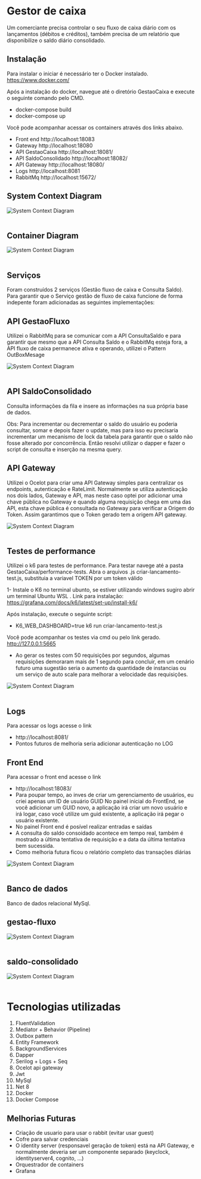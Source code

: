# Gestor de caixa
Um comerciante precisa controlar o seu fluxo de caixa diário com os
lançamentos (débitos e créditos), também precisa de um relatório que
disponibilize o saldo diário consolidado.

## Instalação

Para instalar o iniciar é necessário ter o Docker instalado.
https://www.docker.com/

Após a instalação do docker, navegue até o diretório GestaoCaixa e execute o seguinte comando pelo CMD.
* docker-compose build
* docker-compose up

Você pode acompanhar acessar os containers através dos links abaixo.

* Front end http://localhost:18083
* Gateway http://localhost:18080
* API GestaoCaixa http://localhost:18081/
* API SaldoConsolidado http://localhost:18082/
* API Gateway http://localhost:18080/
* Logs http://localhost:8081
* RabbitMq http://localhost:15672/


##  System Context Diagram
![System Context Diagram](assets/diagrama1.png) <br><br>

## Container Diagram
![System Context Diagram](assets/diagrama2.png) <br><br>

## Serviços
Foram construídos 2 serviços (Gestão fluxo de caixa e Consulta Saldo).
Para garantir que o Serviço gestão de fluxo de caixa funcione de forma indepente foram adicionadas as seguintes implementações:

## API GestaoFluxo
Utilizei o RabbitMq para se comunicar com a API ConsultaSaldo e para garantir que mesmo que a API Consulta Saldo e o RabbitMq  esteja fora, a API fluxo de caixa permanece ativa e operando, utilizei o Pattern OutBoxMesage

![System Context Diagram](assets/outboxpattern.png) <br><br>

## API SaldoConsolidado
Consulta informações da fila e insere as informações na sua própria base de dados.

Obs: Para incrementar ou decrementar o saldo do usuário eu poderia consultar, somar e 
depois fazer o update, mas para isso eu precisaria incrementar um mecanismo de lock da tabela
para garantir que o saldo não fosse alterado por concorrência. Então resolvi utilizar o dapper e fazer
o script de consulta e inserção na mesma query.

## API Gateway
Utilizei o Ocelot para criar uma API Gateway simples para centralizar os endpoints, autenticação e RateLimit.
Normalmente se utiliza autenticação nos dois lados, Gateway e API, mas neste caso optei por adicionar uma chave pública no 
Gateway e quando alguma requisição chega em uma das API, esta chave pública é consultada no Gateway
para verificar a Origem do Token. Assim garantimos que o Token gerado tem a origem API gateway.

![System Context Diagram](assets/gateway.png) <br><br>

## Testes de performance
Utilizei o k6 para testes de performance.
Para testar navege até a pasta GestaoCaixa/performance-tests.
Abra o arquivos .js criar-lancamento-test.js, substituia a variavel TOKEN por um token válido

1- Instale o K6 no terminal ubunto, se estiver utilizando windows sugiro abrir um terminal Ubuntu WSL
. Link para instalação: https://grafana.com/docs/k6/latest/set-up/install-k6/

Após instalação, execute o seguinte script:
* K6_WEB_DASHBOARD=true k6 run criar-lancamento-test.js

Você pode acompanhar os testes via cmd ou pelo link gerado. 
http://127.0.0.1:5665

* Ao gerar os testes com 50 requisições por segundos, algumas requisições demoraram mais de 1 
segundo para concluir, em um cenário futuro uma sugestão seria o aumento da quantidade de instancias
ou um serviço de auto scale para melhorar a velocidade das requisições.

![System Context Diagram](assets/k6.png) <br><br>


## Logs
Para acessar os logs acesse o link 
* http://localhost:8081/
* Pontos futuros de melhoria seria adicionar autenticação no LOG

## Front End
Para acessar o front end acesse o link 
* http://localhost:18083/
* Para poupar tempo, ao inves de criar um gerenciamento de usuários, eu criei apenas um ID de usuário GUID
No painel inicial do FrontEnd, se você adicionar um GUID novo, a aplicação irá criar um novo usuário e irá logar,
caso você utilize um guid existente, a aplicação irá pegar o usuário existente.
* No painel Front end é posível realizar entradas e saídas
* A consulta do saldo consoidado acontece em tempo real, também é mostrado
a última tentativa de requisição e a data da última tentativa bem sucessida.
* Como melhoria futura ficou o relatório completo das transações diárias

![System Context Diagram](assets/front.png) <br><br>



## Banco de dados 
Banco de dados relacional MySql.

## gestao-fluxo
![System Context Diagram](assets/gestao_fluxo.png) <br><br>

## saldo-consolidado
![System Context Diagram](assets/saldo_consolidado.png) <br><br>

# Tecnologias utilizadas
1. FluentValidation
2. Mediator + Behavior (Pipeline)
3. Outbox pattern
4. Entity Framework
5. BackgroundServices
6. Dapper
7. Serilog + Logs + Seq
8. Ocelot api gateway
9. Jwt
10. MySql
11. Net 8
12. Docker
13. Docker Compose

## Melhorias Futuras

* Criação de usuario para usar o rabbit (evitar usar guest)
* Cofre para salvar credenciais
* O identity server (responsavel geração de token) está na API Gateway, e normalmente deveria ser um componente separado (keyclock, identityserver4, cognito, ...)
* Orquestrador de containers
* Grafana



 